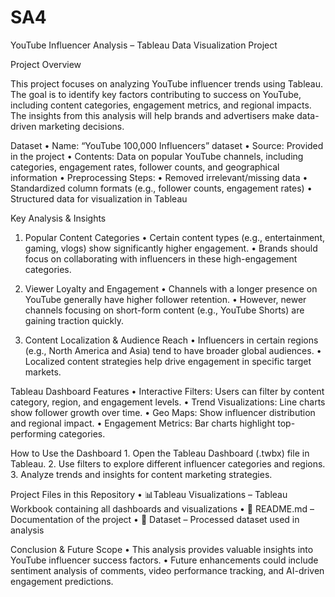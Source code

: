 # SA4
YouTube Influencer Analysis – Tableau Data Visualization Project

Project Overview

This project focuses on analyzing YouTube influencer trends using Tableau. The goal is to identify key factors contributing to success on YouTube, including content categories, engagement metrics, and regional impacts. The insights from this analysis will help brands and advertisers make data-driven marketing decisions.

Dataset
	•	Name: “YouTube 100,000 Influencers” dataset
	•	Source: Provided in the project
	•	Contents: Data on popular YouTube channels, including categories, engagement rates, follower counts, and geographical information
	•	Preprocessing Steps:
	•	Removed irrelevant/missing data
	•	Standardized column formats (e.g., follower counts, engagement rates)
	•	Structured data for visualization in Tableau

Key Analysis & Insights

1. Popular Content Categories
	•	Certain content types (e.g., entertainment, gaming, vlogs) show significantly higher engagement.
	•	Brands should focus on collaborating with influencers in these high-engagement categories.

2. Viewer Loyalty and Engagement
	•	Channels with a longer presence on YouTube generally have higher follower retention.
	•	However, newer channels focusing on short-form content (e.g., YouTube Shorts) are gaining traction quickly.

3. Content Localization & Audience Reach
	•	Influencers in certain regions (e.g., North America and Asia) tend to have broader global audiences.
	•	Localized content strategies help drive engagement in specific target markets.

Tableau Dashboard Features
	•	Interactive Filters: Users can filter by content category, region, and engagement levels.
	•	Trend Visualizations: Line charts show follower growth over time.
	•	Geo Maps: Show influencer distribution and regional impact.
	•	Engagement Metrics: Bar charts highlight top-performing categories.

How to Use the Dashboard
	1.	Open the Tableau Dashboard (.twbx) file in Tableau.
	2.	Use filters to explore different influencer categories and regions.
	3.	Analyze trends and insights for content marketing strategies.

Project Files in this Repository
	•	📊Tableau Visualizations – Tableau Workbook containing all dashboards and visualizations
	•	📄 README.md – Documentation of the project
	•	📂 Dataset – Processed dataset used in analysis

Conclusion & Future Scope
	•	This analysis provides valuable insights into YouTube influencer success factors.
	•	Future enhancements could include sentiment analysis of comments, video performance tracking, and AI-driven engagement predictions.
